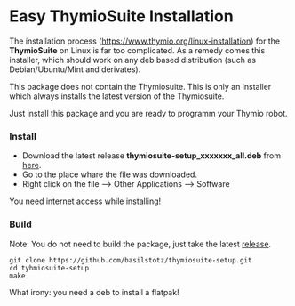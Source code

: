 #  Easy ThymioSuite Installation  

The installation process  (https://www.thymio.org/linux-installation) for the **ThymioSuite** on Linux is far too complicated. As a remedy comes this installer, which should work on any deb based distribution (such as Debian/Ubuntu/Mint and derivates).

This package does not contain the Thymiosuite. This is only an installer which always installs the latest version of the Thymiosuite.

Just install this package and you are ready to programm your Thymio robot. 

### Install

- Download the latest release **thymiosuite-setup_xxxxxxx_all.deb** from [here](https://github.com/basilstotz/thymiosuite-setup/releases).
- Go to the place whare the file was downloaded.
- Right click on the file --> Other Applications --> Software

You need internet access while installing!

### Build

Note: You do not need to build the package, just take the latest [release](https://github.com/basilstotz/thymiosuite-setup/releases).

```
git clone https://github.com/basilstotz/thymiosuite-setup.git
cd tyhmiosuite-setup
make
```
What irony: you need a deb to install a flatpak!
